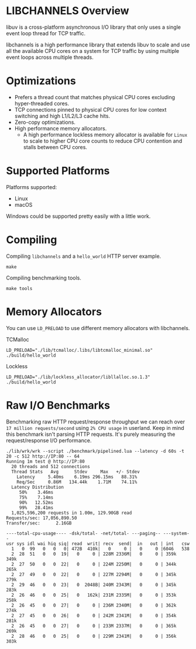 # LIBCHANNELS Overview
libuv is a cross-platform  asynchronous I/O library that only uses a single event loop thread for TCP traffic.

libchannels is a high performance library that extends libuv to scale and use all the available CPU cores on a system for TCP traffic by using multiple event loops across multiple threads.

# Optimizations
- Prefers a thread count that matches physical CPU cores excluding hyper-threaded cores.
- TCP connections pinned to physical CPU cores for low context switching and high L1/L2/L3 cache hits.
- Zero-copy optimizations.
- High performance memory allocators.
  - A high performance lockless memory allocator is available for `Linux` to scale to higher CPU core counts to reduce CPU contention and stalls between CPU cores.

# Supported Platforms
Platforms supported:
- Linux
- macOS

Windows could be supported pretty easily with a little work.

# Compiling
Compiling `libchannels` and a `hello_world` HTTP server example.
```
make
```

Compiling benchmarking tools.
```
make tools
```

# Memory Allocators
You can use `LD_PRELOAD` to use different memory allocators with libchannels.

TCMalloc
```
LD_PRELOAD="./lib/tcmalloc/.libs/libtcmalloc_minimal.so" ./build/hello_world
```

Lockless
```
LD_PRELOAD="./lib/lockless_allocator/libllalloc.so.1.3" ./build/hello_world
```


# Raw I/O Benchmarks
Benchmarking raw HTTP request/response throughput we can reach over `17 million requests/second` using `2% CPU usage` in userland. Keep in mind this benchmark isn't parsing HTTP requests. It's purely measuring the request/response I/O performance.

```
./lib/wrk/wrk --script ./benchmark/pipelined.lua --latency -d 60s -t 20 -c 512 http://IP:80 -- 64
Running 1m test @ http://IP:80
  20 threads and 512 connections
  Thread Stats   Avg      Stdev     Max   +/- Stdev
    Latency     5.40ms    6.19ms 296.15ms   88.31%
    Req/Sec     0.86M   134.44k    1.71M    74.11%
  Latency Distribution
     50%    3.46ms
     75%    7.14ms
     90%   12.52ms
     99%   28.41ms
  1,025,596,200 requests in 1.00m, 129.90GB read
Requests/sec: 17,056,890.50
Transfer/sec:      2.16GB
```

```
----total-cpu-usage---- -dsk/total- -net/total- ---paging-- ---system--
usr sys idl wai hiq siq| read  writ| recv  send|  in   out | int   csw
  1   0  99   0   0   0| 472B  410k|   0     0 |   0     0 |6046   538
  2  28  51   0   0  19|   0     0 | 228M 2336M|   0     0 | 359k  349k
  2  27  50   0   0  22|   0     0 | 224M 2250M|   0     0 | 344k  265k
  2  27  49   0   0  22|   0     0 | 227M 2294M|   0     0 | 345k  279k
  2  29  46   0   0  23|   0  2048B| 240M 2343M|   0     0 | 345k  283k
  2  26  46   0   0  25|   0   162k| 231M 2335M|   0     0 | 353k  258k
  2  26  45   0   0  27|   0     0 | 236M 2340M|   0     0 | 362k  274k
  2  27  45   0   0  26|   0     0 | 242M 2341M|   0     0 | 354k  281k
  2  26  45   0   0  27|   0     0 | 233M 2337M|   0     0 | 365k  269k
  2  28  46   0   0  25|   0     0 | 229M 2341M|   0     0 | 356k  303k
```